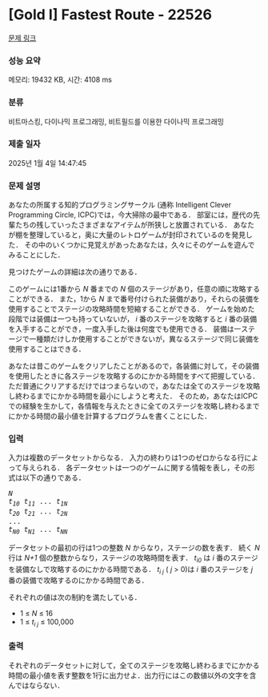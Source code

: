 # [Gold I] Fastest Route - 22526 

[문제 링크](https://www.acmicpc.net/problem/22526) 

### 성능 요약

메모리: 19432 KB, 시간: 4108 ms

### 분류

비트마스킹, 다이나믹 프로그래밍, 비트필드를 이용한 다이나믹 프로그래밍

### 제출 일자

2025년 1월 4일 14:47:45

### 문제 설명

<p>あなたの所属する知的プログラミングサークル (通称 Intelligent Clever Programming Circle, ICPC)では，今大掃除の最中である． 部室には，歴代の先輩たちの残していったさまざまなアイテムが所狭しと放置されている． あなたが棚を整理していると，奥に大量のレトロゲームが封印されているのを発見した． その中のいくつかに見覚えがあったあなたは，久々にそのゲームを遊んでみることにした．</p>

<p>見つけたゲームの詳細は次の通りである．</p>

<p>このゲームには1番から <i>N</i> 番までの <i>N</i> 個のステージがあり，任意の順に攻略することができる． また，1から <i>N</i> まで番号付けられた装備があり，それらの装備を使用することでステージの攻略時間を短縮することができる． ゲームを始めた段階では装備は一つも持っていないが， <i>i</i> 番のステージを攻略すると <i>i</i> 番の装備を入手することができ，一度入手した後は何度でも使用できる． 装備は一ステージで一種類だけしか使用することができないが，異なるステージで同じ装備を使用することはできる．</p>

<p>あなたは昔このゲームをクリアしたことがあるので，各装備に対して，その装備を使用したときに各ステージを攻略するのにかかる時間をすべて把握している． ただ普通にクリアするだけではつまらないので，あなたは全てのステージを攻略し終わるまでにかかる時間を最小にしようと考えた． そのため，あなたはICPCでの経験を生かして，各情報を与えたときに全てのステージを攻略し終わるまでにかかる時間の最小値を計算するプログラムを書くことにした．</p>

### 입력 

 <p>入力は複数のデータセットからなる． 入力の終わりは1つのゼロからなる行によって与えられる． 各データセットは一つのゲームに関する情報を表し，その形式は以下の通りである．</p>

<pre><i>N</i>
<i>t<sub>10</sub></i> <i>t<sub>11</sub></i> ... <i>t<sub>1N</sub></i>
<i>t<sub>20</sub></i> <i>t<sub>21</sub></i> ... <i>t<sub>2N</sub></i>
...
<i>t<sub>N0</sub></i> <i>t<sub>N1</sub></i> ... <i>t<sub>NN</sub></i>
</pre>

<p>データセットの最初の行は1つの整数 <i>N</i> からなり，ステージの数を表す． 続く <i>N</i> 行は <i>N+1</i> 個の整数からなり，ステージの攻略時間を表す． <i>t<sub>i0</sub></i> は <i>i</i> 番のステージを装備なしで攻略するのにかかる時間である． <i>t<sub>i j</sub></i> ( <i>j</i> > 0)は <i>i</i> 番のステージを <i>j</i> 番の装備で攻略するのにかかる時間である．</p>

<p>それぞれの値は次の制約を満たしている．</p>

<ul>
	<li>1 ≤ <i>N</i> ≤ 16</li>
	<li>1 ≤ <i>t<sub>i j</sub></i> ≤ 100,000</li>
</ul>

### 출력 

 <p>それぞれのデータセットに対して，全てのステージを攻略し終わるまでにかかる時間の最小値を表す整数を1行に出力せよ．出力行にはこの数値以外の文字を含んではならない．</p>

